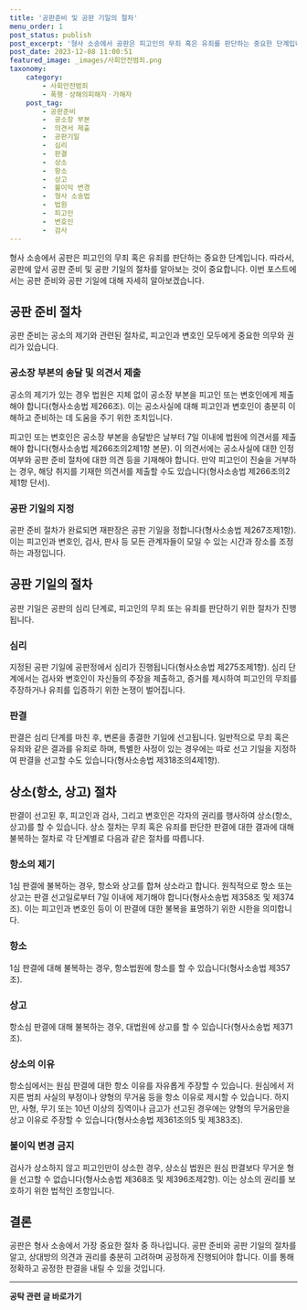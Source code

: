 ```yaml
---
title: '공판준비 및 공판 기일의 절차'
menu_order: 1
post_status: publish
post_excerpt: '형사 소송에서 공판은 피고인의 무죄 혹은 유죄를 판단하는 중요한 단계입니다. 따라서, 공판에 앞서 공판 준비 및 공판 기일의 절차를 알아보는 것이 중요합니다. 이번 포스트에서는 공판 준비와 공판 기일에 대해 자세히 알아보겠습니다.'
post_date: 2023-12-08 11:00:51
featured_image: _images/사회안전범죄.png
taxonomy:
    category:
        - 사회안전범죄
        - 폭행ㆍ상해의피해자ㆍ가해자
    post_tag:
        - 공판준비
        -  공소장 부본
        -  의견서 제출
        -  공판기일
        -  심리
        -  판결
        -  상소
        -  항소
        -  상고
        -  불이익 변경
        -  형사 소송법
        -  법원
        -  피고인
        -  변호인
        -  검사
---
```



형사 소송에서 공판은 피고인의 무죄 혹은 유죄를 판단하는 중요한 단계입니다. 따라서, 공판에 앞서 공판 준비 및 공판 기일의 절차를 알아보는 것이 중요합니다. 이번 포스트에서는 공판 준비와 공판 기일에 대해 자세히 알아보겠습니다.

## 공판 준비 절차

공판 준비는 공소의 제기와 관련된 절차로, 피고인과 변호인 모두에게 중요한 의무와 권리가 있습니다.

### 공소장 부본의 송달 및 의견서 제출

공소의 제기가 있는 경우 법원은 지체 없이 공소장 부본을 피고인 또는 변호인에게 제출해야 합니다(형사소송법 제266조). 이는 공소사실에 대해 피고인과 변호인이 충분히 이해하고 준비하는 데 도움을 주기 위한 조치입니다.

피고인 또는 변호인은 공소장 부본을 송달받은 날부터 7일 이내에 법원에 의견서를 제출해야 합니다(형사소송법 제266조의2제1항 본문). 이 의견서에는 공소사실에 대한 인정 여부와 공판 준비 절차에 대한 의견 등을 기재해야 합니다. 만약 피고인이 진술을 거부하는 경우, 해당 취지를 기재한 의견서를 제출할 수도 있습니다(형사소송법 제266조의2제1항 단서).

### 공판 기일의 지정

공판 준비 절차가 완료되면 재판장은 공판 기일을 정합니다(형사소송법 제267조제1항). 이는 피고인과 변호인, 검사, 판사 등 모든 관계자들이 모일 수 있는 시간과 장소를 조정하는 과정입니다.

## 공판 기일의 절차

공판 기일은 공판의 심리 단계로, 피고인의 무죄 또는 유죄를 판단하기 위한 절차가 진행됩니다.

### 심리

지정된 공판 기일에 공판정에서 심리가 진행됩니다(형사소송법 제275조제1항). 심리 단계에서는 검사와 변호인이 자신들의 주장을 제출하고, 증거를 제시하여 피고인의 무죄를 주장하거나 유죄를 입증하기 위한 논쟁이 벌어집니다.

### 판결

판결은 심리 단계를 마친 후, 변론을 종결한 기일에 선고됩니다. 일반적으로 무죄 혹은 유죄와 같은 결과를 유죄로 하며, 특별한 사정이 있는 경우에는 따로 선고 기일을 지정하여 판결을 선고할 수도 있습니다(형사소송법 제318조의4제1항).

## 상소(항소, 상고) 절차

판결이 선고된 후, 피고인과 검사, 그리고 변호인은 각자의 권리를 행사하여 상소(항소,상고)를 할 수 있습니다. 상소 절차는 무죄 혹은 유죄를 판단한 판결에 대한 결과에 대해 불복하는 절차로 각 단계별로 다음과 같은 절차를 따릅니다.

### 항소의 제기

1심 판결에 불복하는 경우, 항소와 상고를 합쳐 상소라고 합니다. 원칙적으로 항소 또는 상고는 판결 선고일로부터 7일 이내에 제기해야 합니다(형사소송법 제358조 및 제374조). 이는 피고인과 변호인 등이 이 판결에 대한 불복을 표명하기 위한 시한을 의미합니다.

### 항소

1심 판결에 대해 불복하는 경우, 항소법원에 항소를 할 수 있습니다(형사소송법 제357조).

### 상고

항소심 판결에 대해 불복하는 경우, 대법원에 상고를 할 수 있습니다(형사소송법 제371조).

### 상소의 이유

항소심에서는 원심 판결에 대한 항소 이유를 자유롭게 주장할 수 있습니다. 원심에서 저지른 범죄 사실의 부정이나 양형의 무거움 등을 항소 이유로 제시할 수 있습니다. 하지만, 사형, 무기 또는 10년 이상의 징역이나 금고가 선고된 경우에는 양형의 무거움만을 상고 이유로 주장할 수 있습니다(형사소송법 제361조의5 및 제383조).

### 불이익 변경 금지

검사가 상소하지 않고 피고인만이 상소한 경우, 상소심 법원은 원심 판결보다 무거운 형을 선고할 수 없습니다(형사소송법 제368조 및 제396조제2항). 이는 상소의 권리를 보호하기 위한 법적인 조항입니다.

## 결론

공판은 형사 소송에서 가장 중요한 절차 중 하나입니다. 공판 준비와 공판 기일의 절차를 알고, 상대방의 의견과 권리를 충분히 고려하며 공정하게 진행되어야 합니다. 이를 통해 정확하고 공정한 판결을 내릴 수 있을 것입니다.
<!-- wp:separator -->
<hr class="wp-block-separator has-alpha-channel-opacity"/>
<!-- /wp:separator -->

<!-- wp:group {"backgroundColor":"base","layout":{"type":"constrained"}} -->
<div class="wp-block-group has-base-background-color has-background"><!-- wp:paragraph {"align":"center","fontSize":"medium"} -->
<p class="has-text-align-center has-large-font-size"><strong>공탁 관련 글 바로가기</strong></p>
<!-- /wp:paragraph -->


<!-- wp:latest-posts
{"categories":[{"id":15187,"count":19,"description":"","link":"https://uknowlaw.com/category/%ea%b3%b5%ed%83%81/","name":"공탁","slug":"공탁","taxonomy":"category","parent":0,"meta":[],"_links":{"self":[{"href":"https://uknowlaw.com/wp-json/wp/v2/categories/15187"}],"collection":[{"href":"https://uknowlaw.com/wp-json/wp/v2/categories"}],"about":[{"href":"https://uknowlaw.com/wp-json/wp/v2/taxonomies/category"}],"wp:post_type":[{"href":"https://uknowlaw.com/wp-json/wp/v2/posts?categories=15187"}],"curies":[{"name":"wp","href":"https://api.w.org/{rel}","templated":true}]}}],"postsToShow":100,"excerptLength":28,"postLayout":"grid","columns":2,"featuredImageAlign":"left","featuredImageSizeSlug":"large","fontSize":"small"} /--></div>
<!-- /wp:group -->